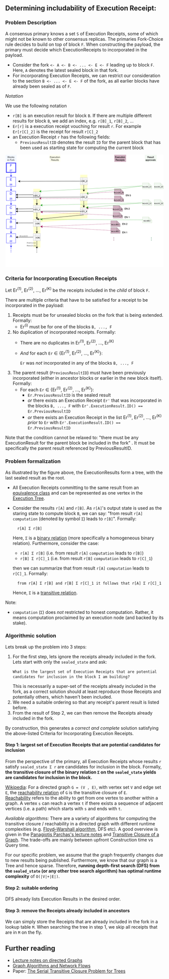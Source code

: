 ## Determining includability of Execution Receipt:

### Problem Description 
A consensus primary knows a set `S` of Execution Receipts, some of which might not be known to other consensus replicas.
The primaries Fork-Choice rule decides to build on top of block `F`. When constructing the payload, the primary must 
decide which ExecutionReceipts to incorporated in the payload.
* Consider the fork `<- A <- B <- ... <- E <- F` leading up to block `F`. Here, `A` denotes the latest sealed block in that fork.
* For incorporating Execution Receipts, we can restrict our consideration to the section `B <- ... <- E <- F` of the fork, 
  as all earlier blocks have already been sealed as of `F`. 

_Notation_ 

We use the following notation
* `r[B]` is an execution result for block `B`. If there are multiple different results for block `B`, we add an index, e.g. `r[B]_1`, `r[B]_2`, ...
* `Er[r]` is a execution receipt vouching for result `r`. For example `Er[r[C]_2]` is the receipt for result `r[C]_2`
* an Execution Receipt `r` has the following fields:
  * `PreviousResultID` denotes the result `ID` for the parent block that has been used as starting state for computing the current block

![Execution Tree](/docs/ExecutionResultTrees.png)

### Criteria for Incorporating Execution Receipts

Let Er<sup>(1)</sup>, Er<sup>(2)</sup>, ..., Er<sup>(K)</sup> be the receipts included in the _child_ of block `F`. 

There are multiple criteria that have to be satisfied for a receipt to be incorporated in the payload:
1. Receipts must be for unsealed blocks on the fork that is being extended. Formally:
   * Er<sup>(i)</sup> must be for one of the blocks `B, ..., F`
2. No duplication of incorporated receipts. Formally:
   * There are no duplicates in Er<sup>(1)</sup>, Er<sup>(2)</sup>, ..., Er<sup>(K)</sup>
   * _And_ for each `Er` ∈ {Er<sup>(1)</sup>, Er<sup>(2)</sup>, ..., Er<sup>(K)</sup>}: 
     
     `Er` was _not_ incorporated in any of the blocks `B, ..., F`
3. The parent result (`PreviousResultID`) must have been previously incorporated (either in ancestor blocks or earlier in the new block itself). Formally: 
   * For each `Er` ∈ {Er<sup>(1)</sup>, Er<sup>(2)</sup>, ..., Er<sup>(K)</sup>}:
     * `Er.PreviousResultID` is the sealed result
     * _or_ there exists an Execution Receipt `Er'` that was incorporated in the blocks `B, ..., F`
       with `Er'.ExecutionResult.ID() == Er.PreviousResultID`
     * _or_ there exists an Execution Receipt in the list Er<sup>(1)</sup>, Er<sup>(2)</sup>, ..., Er<sup>(K)</sup> _prior_ to `Er`
       with `Er'.ExecutionResult.ID() == Er.PreviousResultID`
  

Note that the condition cannot be relaxed to: "there must be any ExecutionResult for the parent block be included in the fork" . It must be specifically the parent result referenced by PreviousResultID.

### Problem formalization

As illustrated by the figure above, the ExecutionResults form a tree, with the last sealed result as the root. 
* All Execution Receipts committing to the same result from an [equivalence class](https://en.wikipedia.org/wiki/Equivalence_class) and can be 
represented as one vertex in the [Execution Tree](/docs/ExecutionResultTrees.png).
* Consider the results `r[A]` and `r[B]`. As `r[A]`'s output state is used as the staring state to compute block `B`, 
  we can say: "from result `r[A]` `computation` (denoted by symbol `Σ`) leads to `r[B]`". Formally:     
  ```
    r[A] Σ r[B]
  ```
  Here, `Σ` is a [binary relation](https://en.wikipedia.org/wiki/Binary_relation) (more specifically a homogeneous binary relation). 
  Furthermore, consider the case:
   * `r[A] Σ r[B]` (i.e. from result `r[A]` `computation` leads to `r[B]`) 
   * `r[B] Σ r[C]_1` (i.e. from result `r[B]` `computation` leads to `r[C]_1`)
  
  then we can summarize that from result `r[A]` `computation` leads to `r[C]_1`. Formally:
  ```
    from r[A] Σ r[B] and r[B] Σ r[C]_1 it follows that r[A] Σ r[C]_1 
  ```
  Hence,  `Σ` is a [transitive relation](https://en.wikipedia.org/wiki/Binary_relation).

Note:
* `computation` (`Σ`) does _not_ restricted to honest computation. Rather, it means computation proclaimed by an execution node (and backed by its stake).  

### Algorithmic solution

Lets break up the problem into 3 steps:
1. For the first step, lets ignore the receipts already included in the fork. Lets start with only the `sealed_state` and ask:
   ```
   What is the largest set of Execution Receipts that are potential candidates for inclusion in the block I am building?
   ```
   This is necessarily a super-set of the receipts already included in the fork, as a correct solution should at least reproduce those Receipts 
   and potentially others, which haven't been included.
2. We need a suitable ordering so that any receipt's parent result is listed before. 
3. From the result of Step 2, we can then remove the Receipts already included in the fork.

By construction, this generates a _correct and complete_ solution satisfying the above-listed Criteria for Incorporating Execution Receipts.  

#### Step 1: largest set of Execution Receipts that are potential candidates for inclusion

From the perspective of the primary, all Execution Receipts whose results `r` satisfy `sealed_state Σ r` are candidates for inclusion in the block. 
Formally, **the transitive closure of the binary relation `Σ` on the `sealed_state` yields are candidates for inclusion in the block.**

[Wikipedia](https://en.wikipedia.org/wiki/Reachability): For a directed graph `G = (V , E)`, with vertex set `V` and edge set `E`,
the [reachability relation](https://en.wikipedia.org/wiki/Reachability) of `G` is the transitive closure of `E`.   
[Reachability](https://en.wikipedia.org/wiki/Reachability) refers to the ability to get from one vertex to another within a graph. 
A vertex `s` can reach a vertex `t` if there exists a sequence of adjacent vertices (i.e. a path) which starts with `s`
and ends with `t`.

_Available algorithms:_ 
There are a variety of algorithms for computing the transitive closure / reachability in a directed graph with different runtime complexities (e.g. 
[Floyd–Warshall algorithm](https://en.wikipedia.org/wiki/Floyd%E2%80%93Warshall_algorithm), DFS etc). 
A good overview is given in the [Panagiotis Parchas's lecture notes](http://www.cse.ust.hk/~dimitris/6311/L24-RI-Parchas.pdf) 
and [Transitive Closure of a Graph](https://www.techiedelight.com/transitive-closure-graph/). 
The trade-offs are mainly between upfront Construction time vs Query time. 

For our specific problem, we assume that the graph frequently changes due to new results being published. 
Furthermore, we know that our graph is a Tree and hence sparse. Therefore, **running depth-first search (DFS) from the `sealed_state`
(or any other tree search algorithm) has optimal runtime complexity** of `O(|V|+|E|)`.  

#### Step 2: suitable ordering

DFS already lists Execution Results in the desired order.  

#### Step 3: remove the Receipts already included in ancestors 

We can simply store the Receipts that are already included in the fork in a lookup table `M`.
When searching the tree in step 1, we skip all receipts that are in `M` on the fly. 


## Further reading
* [Lecture notes on directed Graphs](http://web.archive.org/web/20180219025720/https://orcca.on.ca/~yxie/courses/cs2210b-2011/htmls/notes/16-directedgraph.pdf)
* [Graph Algorithms and Network Flows](https://hochbaum.ieor.berkeley.edu/files/ieor266-2014.pdf)
* Paper: [The Serial Transitive Closure Problem for Trees](https://www.math.ucsd.edu/~sbuss/ResearchWeb/transclosure/paper.pdf)






